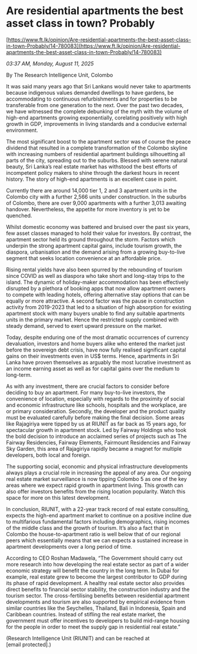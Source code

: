 # Are residential apartments the best asset class in town? Probably

[https://www.ft.lk/opinion/Are-residential-apartments-the-best-asset-class-in-town-Probably/14-780083](https://www.ft.lk/opinion/Are-residential-apartments-the-best-asset-class-in-town-Probably/14-780083)

*03:37 AM, Monday, August 11, 2025*

By The Research Intelligence Unit, Colombo

It was said many years ago that Sri Lankans would never take to apartments because indigenous values demanded dwellings to have gardens, be accommodating to continuous refurbishments and for properties to be transferable from one generation to the next. Over the past two decades, we have witnessed the complete debunking of the myth with the volume of high-end apartments growing exponentially, corelating positively with high growth in GDP, improvements in living standards and a conducive external environment.

The most significant boost to the apartment sector was of course the peace dividend that resulted in a complete transformation of the Colombo skyline with increasing numbers of residential apartment buildings silhouetting all parts of the city, spreading out to the suburbs. Blessed with serene natural beauty, Sri Lanka’s real estate market has withstood the best efforts of incompetent policy makers to shine through the darkest hours in recent history. The story of high-end apartments is an excellent case in point.

Currently there are around 14,000 tier 1, 2 and 3 apartment units in the Colombo city with a further 2,566 units under construction. In the suburbs of Colombo, there are over 9,000 apartments with a further 3,013 awaiting handover. Nevertheless, the appetite for more inventory is yet to be quenched.

Whilst domestic economy was battered and bruised over the past six years, few asset classes managed to hold their value for investors. By contrast, the apartment sector held its ground throughout the storm. Factors which underpin the strong apartment capital gains, include tourism growth, the diaspora, urbanisation and the demand arising from a growing buy-to-live segment that seeks location convenience at an affordable price.

Rising rental yields have also been spurred by the rebounding of tourism since COVID as well as diaspora who take short and long-stay trips to the island. The dynamic of holiday-maker accommodation has been effectively disrupted by a plethora of booking apps that now allow apartment owners to compete with leading hotels, offering alternative stay options that can be equally or more attractive. A second factor was the pause in construction activity from 2019-2023 that led to a situation of high absorption for existing apartment stock with many buyers unable to find any suitable apartments units in the primary market. Hence the restricted supply combined with steady demand, served to exert upward pressure on the market.

Today, despite enduring one of the most dramatic occurrences of currency devaluation, investors and home buyers alike who entered the market just before the sovereign debt crisis, have now fully realised significant capital gains on their investments even in US$ terms. Hence, apartments in Sri Lanka have proven themselves as arguably the most lucrative investment as an income earning asset as well as for capital gains over the medium to long-term.

As with any investment, there are crucial factors to consider before deciding to buy an apartment. For many buy-to-live investors, the convenience of location, especially with regards to the proximity of social and economic infrastructure like schools, hospitals and the workplace, are or primary consideration. Secondly, the developer and the product quality must be evaluated carefully before making the final decision. Some areas like Rajagiriya were tipped by us at RIUNIT as far back as 15 years ago, for spectacular growth in apartment stock. Led by Fairway Holdings who took the bold decision to introduce an acclaimed series of projects such as The Fairway Residencies, Fairway Elements, Fairmount Residencies and Fairway Sky Garden, this area of Rajagiriya rapidly became a magnet for multiple developers, both local and foreign.

The supporting social, economic and physical infrastructure developments always plays a crucial role in increasing the appeal of any area. Our ongoing real estate market surveillance is now tipping Colombo 5 as one of the key areas where we expect rapid growth in apartment living. This growth can also offer investors benefits from the rising location popularity. Watch this space for more on this latest development.

In conclusion, RIUNIT, with a 22-year track record of real estate consulting, expects the high-end apartment market to continue on a positive incline due to multifarious fundamental factors including demographics, rising incomes of the middle class and the growth of tourism. It’s also a fact that in Colombo the house-to-apartment ratio is well below that of our regional peers which essentially means that we can expects a sustained increase in apartment developments over a long period of time.

According to CEO Roshan Madawela, “The Government should carry out more research into how developing the real estate sector as part of a wider economic strategy will benefit the country in the long term. In Dubai for example, real estate grew to become the largest contributor to GDP during its phase of rapid development. A healthy real estate sector also provides direct benefits to financial sector stability, the construction industry and the tourism sector. The cross-fertilising benefits between residential apartment developments and tourism are also supported by empirical evidence from similar countries like the Seychelles, Thailand, Bali in Indonesia, Spain and Caribbean countries. Instead of stifling the real estate market, the government must offer incentives to developers to build mid-range housing for the people in order to meet the supply gap in residential real estate.”

(Research Intelligence Unit (RIUNIT) and can be reached at [email protected].)

